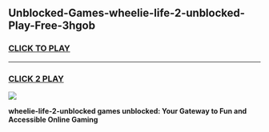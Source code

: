 
## Unblocked-Games-wheelie-life-2-unblocked-Play-Free-3hgob
<h3>
<a href="https://premium76.site?title=wheelie-life-2-unblocked&ref=23A">CLICK TO PLAY</a></h3>
<hr>

<h3>
<a href="https://premium76.site?title=wheelie-life-2-unblocked&ref=23A">CLICK 2 PLAY</a>
  
</h3>

<a href="https://premium76.site?title=wheelie-life-2-unblocked&ref=23A"><img src="https://clearcache.store/games.png"></a>


**wheelie-life-2-unblocked games unblocked: Your Gateway to Fun and Accessible Online Gaming**
